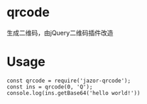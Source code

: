 # qrcode
生成二维码，由jQuery二维码插件改造

# Usage
```
const qrcode = require('jazor-qrcode');
const ins = qrcode(0, 'Q');
console.log(ins.getBase64('hello world!'))
```
